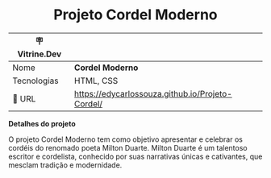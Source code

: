 <div align= center>
  <h1> Projeto Cordel Moderno</h1>
  
| :placard: Vitrine.Dev |     |
| -------------  | --- |
| Nome        | **Cordel Moderno**
| Tecnologias | HTML, CSS
| :rocket: URL         | https://edycarlossouza.github.io/Projeto-Cordel/
</div>
<p>
<strong>Detalhes do projeto</strong>

O projeto Cordel Moderno tem como objetivo apresentar e celebrar os cordéis do renomado poeta Milton Duarte. Milton Duarte é um talentoso escritor e cordelista, conhecido por suas narrativas únicas e cativantes, que mesclam tradição e modernidade.
</p>
